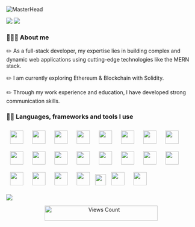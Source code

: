 ![MasterHead](https://user-images.githubusercontent.com/97012708/233769558-710dd1c2-75c1-4e35-bf96-7d125a4c25b2.gif)

<img src="https://user-images.githubusercontent.com/73097560/115834477-dbab4500-a447-11eb-908a-139a6edaec5c.gif">

<img src="https://readme-typing-svg.herokuapp.com/?font=Viga&color=FAFF00&size=27&vCenter=true&lines=Hey,+Aliens!;">

### 🧑🏼‍💻 About me
  <p>✏️ As a full-stack developer, my expertise lies in building complex and dynamic web applications using cutting-edge technologies like the MERN stack.</p>
  <p>✏️ I am currently exploring Ethereum & Blockchain with Solidity.</p>
  <p>✏️ Through my work experience and education, I have developed strong communication skills.</p>
	
### 🤹‍♀️ Languages, frameworks and tools I use
  <p>
  <img width="35px" style="margin:10px;" src="https://cdn.jsdelivr.net/gh/devicons/devicon/icons/cplusplus/cplusplus-original.svg" />
  <img width="35px" style="margin:10px;" src="https://cdn.jsdelivr.net/gh/devicons/devicon/icons/html5/html5-original.svg" />
  <img width="35px" style="margin:10px;" src="https://cdn.jsdelivr.net/gh/devicons/devicon/icons/css3/css3-original.svg" />
  <img width="35px" style="margin:10px;" src="https://cdn.jsdelivr.net/gh/devicons/devicon/icons/javascript/javascript-original.svg" />
  <img width="35px" style="margin:10px;" src="https://cdn.jsdelivr.net/gh/devicons/devicon/icons/tailwindcss/tailwindcss-plain.svg" />
  <img width="35px" style="margin:10px;" src="https://cdn.jsdelivr.net/gh/devicons/devicon/icons/jquery/jquery-original.svg" />
  <img width="35px" style="margin:10px;" src="https://cdn.jsdelivr.net/gh/devicons/devicon/icons/react/react-original.svg" />
  <img width="35px" style="margin:10px;" src="https://cdn.jsdelivr.net/gh/devicons/devicon/icons/redux/redux-original.svg" />
  <img width="35px" style="margin:10px;" src="https://cdn.jsdelivr.net/gh/devicons/devicon/icons/firebase/firebase-plain.svg" />
  <img width="35px" style="margin:10px;" src="https://cdn.jsdelivr.net/gh/devicons/devicon/icons/nodejs/nodejs-original.svg" />
  <img width="35px" style="margin:10px;" src="https://cdn.jsdelivr.net/gh/devicons/devicon/icons/express/express-original.svg" />
  <img width="35px" style="margin:10px;" src="https://cdn.jsdelivr.net/gh/devicons/devicon/icons/python/python-original.svg" />
  <img width="35px" style="margin:10px;" src="https://cdn.jsdelivr.net/gh/devicons/devicon/icons/mongodb/mongodb-original.svg" />
  <img width="35px" style="margin:10px;" src="https://cdn.jsdelivr.net/gh/devicons/devicon/icons/postgresql/postgresql-original.svg" />
  <img width="35px" style="margin:10px;" src="https://cdn.jsdelivr.net/gh/devicons/devicon/icons/redis/redis-original.svg" />
  <img width="35px" style="margin:10px;" src="https://cdn.cdnlogo.com/logos/p/20/postman.svg">      
  <img width="35px" style="margin:10px;" src="https://cdn.jsdelivr.net/gh/devicons/devicon/icons/markdown/markdown-original.svg" />
  <img width="35px" style="margin:10px;" src="https://cdn.jsdelivr.net/gh/devicons/devicon/icons/latex/latex-original.svg" />
  <img width="35px" style="margin:10px;" src="https://cdn.jsdelivr.net/gh/devicons/devicon/icons/git/git-original.svg" />
  <img width="35px" style="margin:10px;" src="https://cdn.jsdelivr.net/gh/devicons/devicon/icons/github/github-original.svg" />
  <img width="29px" src="https://cdn.cdnlogo.com/logos/s/63/stack-overflow.svg">
  <img width="35px" style="margin:10px;" src="https://cdn.jsdelivr.net/gh/devicons/devicon/icons/vscode/vscode-original.svg" />
  <img width="35px" style="margin:10px;" src="https://cdn.jsdelivr.net/gh/devicons/devicon/icons/linux/linux-original.svg" /> 
</p>

<img src="https://user-images.githubusercontent.com/73097560/115834477-dbab4500-a447-11eb-908a-139a6edaec5c.gif">  

<p align="center">
	<img src="https://profile-counter.glitch.me/{roniskywalker}/count.svg" alt="Views Count" width="300px" height="40px" />
</p>
      

<!--
**roniskywalker/roniskywalker** is a ✨ _special_ ✨ repository because its `README.md` (this file) appears on your GitHub profile.

<img src="https://user-images.githubusercontent.com/1303154/88677602-1635ba80-d120-11ea-84d8-d263ba5fc3c0.gif" width="28px" height="28px" alt="hi" align="left"> 
![GitHub Views](https://komarev.com/ghpvc/?username=roniskywalker)

Here are some ideas to get you started:

- 🔭 I’m currently working on ...
- 🌱 I’m currently learning ...
- 👯 I’m looking to collaborate on ...
- 🤔 I’m looking for help with ...
- 💬 Ask me about ...
- 📫 How to reach me: ...
- 😄 Pronouns: ...
- ⚡ Fun fact: ...
-->
